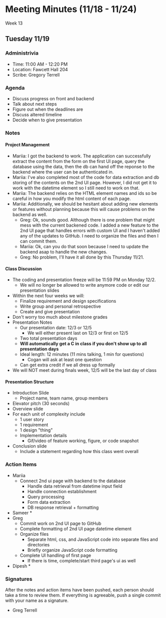 # Meeting Minutes (11/18 - 11/24)
Week 13

##  Tuesday 11/19

### Administrivia
* Time: 11:00 AM - 12:20 PM
* Location: Fawcett Hall 204
* Scribe: Gregory Terrell

### Agenda
* Discuss progress on front and backend
* Talk about next steps
* Figure out when the deadlines are
* Discuss altered timeline
* Decide when to give presentation

### Notes
#### Project Management
* Mariia: I got the backend to work. The application can successfully extract the content from the form on the first UI page, query the database using the data,
then the db can hand off the reponse to the backend where the user can be authenticated in.
* Mariia: I've also completed most of the code for data extraction and db storing of the contents on the 2nd UI page. However, I did not get it to work with the
datetime element so I still need to work on that.
* Mariia: The backend relies on the HTML element names and ids so be careful in how you modify the html content of each page.
* Mariia: Additionally, we should be hesitant about adding new elements or features without planning because this will cause problems on the backend as well.
  * Greg: Ok, sounds good. Although there is one problem that might mess with the current backened code. I added a new feature to the 2nd UI page that handles errors with custom UI and I haven't added any of the updates to GitHub. I need to organize the files and then I can commit them.
  * Mariia: Ok, can you do that soon because I need to update the backend asap to handle the new changes.
  * Greg: No problem, I'll have it all done by this Thursday 11/21. 

#### Class Discussion
 * The coding and presentation freeze will be 11:59 PM on Monday 12/2.
   * We will no longer be allowed to write anymore code or edit our presentation slides
 * Within the next four weeks we will:
   * Finalize requirement and design specifications
   * Write group and personal retrospective
   * Create and give presentation
 * Don't worry too much about milestone grades
 * Presentation Notes
   * Our presentation date: 12/3 or 12/5
     * We will either present last on 12/3 or first on 12/5
   * Two total presentation days
   * **Will automatically get a C in class if you don't show up to all presentation days**
   * Ideal length: 12 minutes (11 mins talking, 1 min for questions)
     * Cogan will ask at least one question
   * Can get extra credit if we all dress up formally
 * We will NOT meet during finals week, 12/5 will be the last day of class

#### Presentation Structure
* Introduction Slide
  * Project name, team name, group members
* Elevator pitch (30 seconds)
* Overview slide
* For each unit of complexity include
  * 1 user story
  * 1 requirement
  * 1 design "thing"
  * Implementation details
    * Gif/video of feature working, figure, or code snapshot
* Conclusion slide
  * Include a statement regarding how this class went overall
### Action Items
* Mariia
  * Connect 2nd ui page with backend to the database
    * Handle data retrieval from datetime input field 
    * Handle connection establishment
    * Query processing
    * Form data extraction
    * DB response retrieval + formatting
* Sameer
  * 
* Greg
  * Commit work on 2nd UI page to GitHub
  * Complete formatting of 2nd UI page datetime element
  * Organize files
    * Separate html, css, and JavaScript code into separate files and directories
    * Briefly organize JavaScript code formatting
  * Complete UI handling of first page
    * If there is time, complete/start third page's ui as well
* Dipesh
  * 
### Signatures
After the notes and action items have been pushed, each person should take a time to review them. If everything is agreeable, push a single commit with your name as a signature. 
* Greg Terrell

